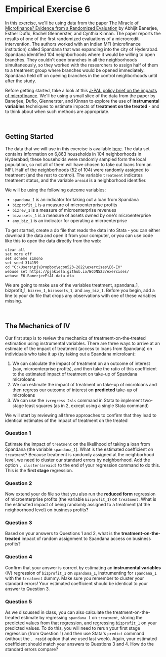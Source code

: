 # Empirical Exercise 6  

In this exercise, we'll be using data from the paper [The Miracle of Microfinance?  Evidence from a Randomized Evaluation](https://www.jstor.org/stable/43189512?seq=1) by 
Abhijit Banerjee, Esther Duflo, Rachel Glennerster, and Cynthia Kinnan.  The paper reports the results of one of the first randomized evaluations of a microcredit 
intervention.  The authors worked with an Indian MFI (microfinance institution) called Spandana that was expanding into the city of Hyderabad.  Spandana 
identified 104 neighborhoods where it would be willing to open branches.  They couldn't open branches in all the neighborhoods simultaneously, so they worked with 
the researchers to assign half of them to a treatment group where branches would be opened immediately.  Spandana held off on opening branches in 
the control neighborhoods until after the study.  

Before getting started, take a look at this [J-PAL policy brief on the impacts of microfinance](https://www.povertyactionlab.org/policy-insight/microcredit-impacts-and-limitations).  We'll be using a small slice of the data from the paper by Banerjee, Duflo, Glennerster, and Kinnan to explore the use of **instrumental variables** techniques to estimate impacts of **treatment on the treated** - and to think about when such methods are appropriate.

<br>

## Getting Started

The data that we will use in this exercise is available [here](https://pjakiela.github.io/ECON523/exercises/E6-BanerjeeEtAl-data.dta).  The data set 
contains information on 6,863 households in 104 neighborhoods in Hyderabad; these households were randomly sampled form 
the local population, so not all of them will have chosen to take out loans from an MFI. Half of the neighborhoods (52 of 104) were randomly assigned 
to treatment (and the rest to control).  The variable `treatment` indicates treatment status, and the variable `areaid` is a neighborhood identifier.  

We will be using the following outcome variables:

- `spandana_1` is an indicator for taking out a loan from Spandana 
- `bizprofit_1` is a measure of microenterprise profits
- `bizrev_1` is a measure of microenterprise revenues
- `bizassets_1` is a measure of assets owned by one's microenterprise
- `any_biz_1` is an indicator for operating a microenterprise

To get started, create a do file that reads the data into Stata - you can either download the data and open it from your computer, or you can use code like this 
to open the data directly from the web:
```
clear all
set more off
set scheme s1mono
set seed 314159
cd "C:\Users\pj\Dropbox\econ523-2022\exercises\E6-IV"
webuse set https://pjakiela.github.io/ECON523/exercises/
webuse E6-BanerjeeEtAl-data.dta
```

We are going to make use of the variables treatment, spandana_1, bizprofit_1, `bizrev_1`, `bizassets_1`, and `any_biz_1`.  Before you begin, 
add a line to your do file that drops any observations with one of these variables missing.

<br>

## The Mechanics of IV

Our first step is to review the mechanics of treatment-on-the-treated estimation using instrumental variables.  There are three ways to arrive at 
an estimate of the impact of treatment (access to loans from Spandana) on individuals who take it up (by taking out a Spandana microloan):

1. We can calculate the impact of treatment on an outcome of interest (say, microenterprise profits), and then take the ratio of this coefficient to the estimated impact of treatment on take-up of Spandana microloans
2. We can estimate the impact of treatment on take-up of microloans and then regress our outcome of interest on **predicted** take-up of microloans
3. We can use the `ivregress 2sls` command in Stata to implement two-stage least squares (as in 2, except using a single Stata command)

We will start by reviewing all three approaches to confirm that they lead to identical estimates of the impact of treatment on the treated

### Question 1

Estimate the impact of `treatment` on the likelihood of taking a loan from Spandana (the variable `spandana_1`).  What is the estimated coefficient on `treatment`?  Because treatment is randomly assigned at the neighborhood level, we need to cluster our standard errors by neighborhood.  Add the option `, cluster(areaid)` to the end of your regression command to do this.  This is the **first stage** regression.

### Question 2

Now extend your do file so that you also run the **reduced form** regression of microenterprise profits (the variable `bizprofit_1`) on `treatment`.  What is the estimated impact of being randomly assigned to a treatment (at the neighborhood level) on business profits?

### Question 3 

Based on your answers to Questions 1 and 2, what is the **treatment-on-the-treated** impact of random assignment to Spandana access on business profits?

### Question 4 

Confirm that your answer is correct by estimating an **instrumental variables** (IV) regression of `bizprofit_1` on `spandana_1`, instrumenting for `spandana_1` with the `treatment` dummy.  Make sure you remember to cluster your standard errors!  Your estimated coefficient should be identical to your answer to Question 3.

### Question 5 

As we discussed in class, you can also calculate the treatment-on-the-treated estimate by regressing `spandana_1` on `treatment`, storing the predicted values from that regression, and regressing `bizprofit_1` on your predicted values.  To do this, you will need to rerun your first stage regression (from Question 1) and then use Stata's `predict` command (without the `, resid` option that we used last week).  Again, your estimated coefficient should match your answers to Questions 3 and 4.  How do the standard errors compare?  
